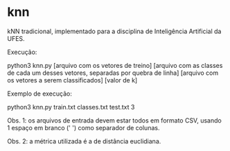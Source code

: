 # knn
kNN tradicional, implementado para a disciplina de Inteligência Artificial da UFES.

Execução:

  python3 knn.py [arquivo com os vetores de treino] [arquivo com as classes de cada um desses vetores, separadas por quebra de linha] [arquivo com os vetores a serem classificados] [valor de k]
  
Exemplo de execução:

  python3 knn.py train.txt classes.txt test.txt 3
  
Obs. 1: os arquivos de entrada devem estar todos em formato CSV, usando 1 espaço em branco (' ') como separador de colunas.

Obs. 2: a métrica utilizada é a de distância euclidiana.

